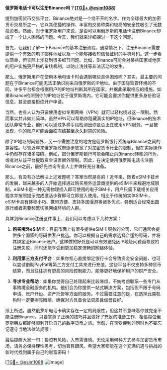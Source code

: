 **俄罗斯电话卡可以注册Binance吗？[[TG💪+ @esim1088](https://t.me/s/esim1088)]**

提到加密货币交易平台，Binance绝对是一个绕不开的名字。作为全球最大的加密货币交易所之一，它以其便捷的操作、丰富的交易种类和较高的安全性吸引了无数投资者。然而，对于俄罗斯用户来说，是否可以用俄罗斯的电话卡注册Binance却成了一个让人困惑的问题。今天，我们就来详细探讨一下这个问题。

首先，让我们了解一下Binance的基本注册流程。通常情况下，注册Binance需要提供一个有效的电子邮件地址以及一个能够接收短信验证码的手机号码。这一步看似简单，但实际上涉及到很多细节问题。比如，Binance可能会对某些国家或地区的用户实施更严格的审核机制，以防止洗钱等非法活动的发生。

那么，俄罗斯用户在使用本地电话卡时会遇到哪些具体困难呢？其实，最主要的问题在于Binance可能无法正确识别来自俄罗斯的IP地址。由于国际监管环境的不同，许多平台都会根据用户的IP地址判断其所在国家，并据此采取相应的措施。如果Binance检测到你的IP地址位于俄罗斯境内，它可能会要求你提供更多身份验证信息，甚至直接拒绝开户申请。

当然，也有人认为只要使用虚拟专用网络（VPN）就可以轻松绕过这一限制。然而事实并非如此简单。虽然VPN可以帮助你隐藏真实的IP地址，但Binance的技术团队非常专业，他们可以通过多种手段检测出你是否正在使用VPN服务。一旦被发现，你的账户可能会面临冻结甚至永久封禁的风险。

除了IP地址的问题外，另一个需要注意的地方是俄罗斯银行系统与Binance之间的兼容性。尽管近年来俄罗斯政府逐步放宽了对加密货币行业的限制，但在实际操作中仍然存在诸多障碍。例如，部分俄罗斯银行可能会阻止向Binance转账的行为，或者对从该平台提取资金设置额外限制。因此，在决定使用俄罗斯电话卡注册Binance之前，最好先咨询专业人士并做好充分准备。

那么，有没有办法解决上述难题呢？答案当然是有的！近年来，随着eSIM卡技术的发展，越来越多的人开始选择通过购买境外运营商提供的eSIM卡来规避地域限制。eSIM卡是一种无需物理插入即可使用的电子SIM卡，用户只需下载相关应用程序并按照提示完成激活步骤即可立即投入使用。相比于传统的实体SIM卡，eSIM卡具有体积小巧、携带方便、支持多国漫游等诸多优点，特别适合经常出国旅行或者需要频繁切换网络环境的人群。

具体到Binance注册这件事上，我们可以考虑以下几种方案：

1. **购买境外eSIM卡**：目前市面上有很多提供eSIM卡服务的公司，它们通常会提供多个国家的号码供客户挑选。你可以根据自己的需求选择合适的号码，并将其绑定至Binance账户。这样做的好处是可以有效避免因IP地址问题而导致的注册失败，同时还能享受到更加稳定流畅的网络体验。

2. **利用第三方支付平台**：如果你担心直接绑定银行卡会导致资金安全问题，也可以尝试借助PayPal等第三方支付工具来进行充值。这些平台不仅支持多种货币结算，而且往往拥有更高的风险控制能力，能够更好地保护用户的财产安全。

3. **寻求专业帮助**：如果你觉得自己处理起来比较麻烦，不妨考虑联系一些专门从事跨境金融服务的机构。他们会为你提供一站式解决方案，包括但不限于号码申请、账户开设、资产托管等方面的服务。不过需要注意的是，在选择此类机构时一定要擦亮眼睛，确保对方具备合法资质且信誉良好。

综上所述，虽然俄罗斯电话卡确实存在一定的局限性，但这并不意味着你就完全不能注册Binance。只要掌握了正确的技巧并且做好了充足的准备工作，相信每位俄罗斯朋友都能够顺利开启自己的数字货币之旅。当然，在享受便利的同时也不要忘记遵守当地法律法规哦！

最后提醒大家一句：投资有风险，入市需谨慎。无论采用何种方式参与加密货币市场，请务必保持理性思考，切勿盲目跟风。希望大家都能在这个充满机遇与挑战的新时代找到属于自己的财富密码！

[[TG💪+ @esim1088](https://t.me/s/esim1088) ![Image](https://i.postimg.cc/4NQfJmqS/Snipaste-2025-05-13-00-14-12.png)]